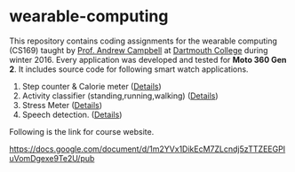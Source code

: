 # wearable-computing

This repository contains coding assignments for the wearable computing (CS169) taught by <a href = "http://www.cs.dartmouth.edu/~campbell/">Prof. Andrew Campbell</a> at <a href = "http://www.cs.dartmouth.edu">Dartmouth College</a> during winter 2016. Every application was developed and tested for <strong>Moto 360 Gen 2</strong>. It includes source code for following smart watch applications. 

1. Step counter & Calorie meter (<a href = "https://docs.google.com/document/d/18WsWAS9AAliBpPt48dpoT8X3_WMNglo_ZwryRkfclsE/edit">Details<a>)
2. Activity classifier (standing,running,walking) (<a href = "https://docs.google.com/document/d/1_uNp-JFCWeDfyxmHbOBGQUGAJJqSiwGkyqQXVhQms3k/edit">Details<a>)
3. Stress Meter (<a href = "http://www.cs.dartmouth.edu/~campbell/cs65/lab3/lab3.html">Details<a>)
3. Speech detection.  (<a href = "https://docs.google.com/document/d/1xNMaKgHtl8Dx37J8kug8eTPtI3jIlazpiOewQGrXvGo/edit">Details<a>)

Following is the link for course website. 

https://docs.google.com/document/d/1m2YVx1DikEcM7ZLcndj5zTTZEEGPIuVomDgexe9Te2U/pub


